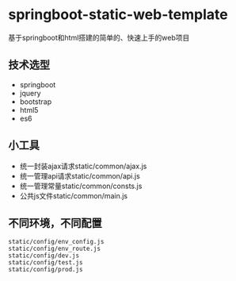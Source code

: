 # springboot-static-web-template
基于springboot和html搭建的简单的、快速上手的web项目
## 技术选型
- springboot
- jquery
- bootstrap
- html5
- es6
## 小工具
- 统一封装ajax请求static/common/ajax.js
- 统一管理api请求static/common/api.js
- 统一管理常量static/common/consts.js
- 公共js文件static/common/main.js
## 不同环境，不同配置
```
static/config/env_config.js
static/config/env_route.js
static/config/dev.js
static/config/test.js
static/config/prod.js
```